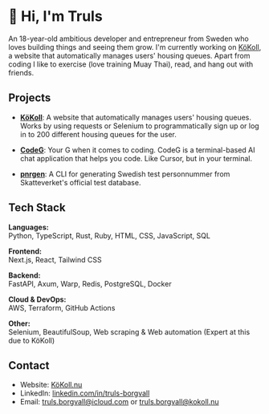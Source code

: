 # 👋 Hi, I'm Truls
An 18-year-old ambitious developer and entrepreneur from Sweden who loves building things and seeing them grow. I'm currently working on [KöKoll](https://kokoll.nu/), a website that automatically manages users' housing queues. Apart from coding I like to exercise (love training Muay Thai), read, and hang out with friends.

## Projects
- [**KöKoll**](https://kokoll.nu/): A website that automatically manages users' housing queues. Works by using requests or Selenium to programmatically sign up or log in to 200 different housing queues for the user.

- [**CodeG**](https://github.com/truls27a/code-g): Your G when it comes to coding. CodeG is a terminal-based AI chat application that helps you code. Like Cursor, but in your terminal.

- [**pnrgen**](https://github.com/truls27a/pnrgen): A CLI for generating Swedish test personnummer from Skatteverket's official test database.

## Tech Stack
**Languages:**  
Python, TypeScript, Rust, Ruby, HTML, CSS, JavaScript, SQL

**Frontend:**  
Next.js, React, Tailwind CSS

**Backend:**  
FastAPI, Axum, Warp, Redis, PostgreSQL, Docker

**Cloud & DevOps:**  
AWS, Terraform, GitHub Actions

**Other:**  
Selenium, BeautifulSoup, Web scraping & Web automation (Expert at this due to KöKoll)

## Contact
- Website: [KöKoll.nu](https://kokoll.nu)  
- LinkedIn: [linkedin.com/in/truls-borgvall](https://www.linkedin.com/in/truls-borgvall-752355273/)  
- Email: truls.borgvall@icloud.com or truls.borgvall@kokoll.nu
